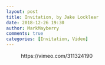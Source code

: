 ```yaml
---
layout: post
title: Invitation, by Jake Locklear
date: 2018-12-26 19:30
author: MarkMayberry
comments: true
categories: [Invitation, Video]
---
```

<!-- wp:core-embed/vimeo {"url":"https://vimeo.com/311324190","type":"video","providerNameSlug":"vimeo","className":"wp-embed-aspect-4-3 wp-has-aspect-ratio"} -->
<figure class="wp-block-embed-vimeo wp-block-embed is-type-video is-provider-vimeo wp-embed-aspect-4-3 wp-has-aspect-ratio"><div class="wp-block-embed__wrapper">
https://vimeo.com/311324190
</div></figure>
<!-- /wp:core-embed/vimeo -->
